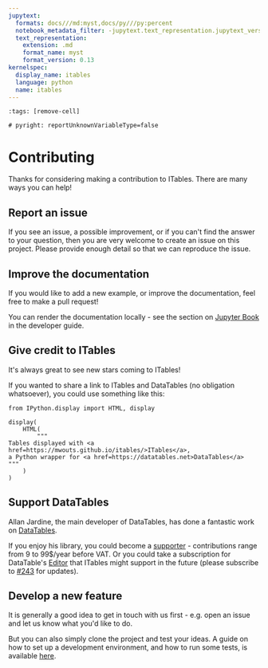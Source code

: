 ```yaml
---
jupytext:
  formats: docs///md:myst,docs/py///py:percent
  notebook_metadata_filter: -jupytext.text_representation.jupytext_version
  text_representation:
    extension: .md
    format_name: myst
    format_version: 0.13
kernelspec:
  display_name: itables
  language: python
  name: itables
---
```


```{code-cell} ipython3
:tags: [remove-cell]

# pyright: reportUnknownVariableType=false
```

# Contributing

Thanks for considering making a contribution to ITables. There are
many ways you can help!

## Report an issue

If you see an issue, a possible improvement, or if you can't find
the answer to your question, then you are very welcome to create
an issue on this project. Please provide enough detail so that
we can reproduce the issue.

## Improve the documentation

If you would like to add a new example,
or improve the documentation, feel free to make a pull request!

You can render the documentation locally - see the section on
[Jupyter Book](developing.md#jupyter-book) in the developer guide.

## Give credit to ITables

It's always great to see new stars coming to ITables! <a class="github-button" href="https://github.com/mwouts/itables" data-icon="octicon-star" data-show-count="true"></a>
<script src="https://buttons.github.io/buttons.js"></script>

If you wanted to share a link to ITables and DataTables (no obligation whatsoever), you could use something like this:

```{code-cell} ipython3
from IPython.display import HTML, display

display(
    HTML(
        """
Tables displayed with <a href=https://mwouts.github.io/itables/>ITables</a>,
a Python wrapper for <a href=https://datatables.net>DataTables</a>
"""
    )
)
```

## Support DataTables

Allan Jardine, the main developer of DataTables, has done a fantastic work on [DataTables](https://datatables.net/).

If you enjoy his library, you could become a
[supporter](https://datatables.net/supporters/) -
contributions range from 9 to 99$/year before VAT.
Or you could take a subscription for DataTable's [Editor](https://editor.datatables.net)
that ITables might support in the future (please subscribe to [#243](https://github.com/mwouts/itables/issues/243) for updates).

## Develop a new feature

It is generally a good idea to get in touch with us first - e.g.
open an issue and let us know what you'd like to do.

But you can also simply clone the project and test your ideas.
A guide on how to set up a development environment, and how to
run some tests, is available [here](developing.md).
